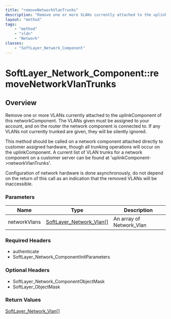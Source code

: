 ```yaml
---
title: "removeNetworkVlanTrunks"
description: "Remove one or more VLANs currently attached to the uplinkComponent of this networkComponent. The VLANs given must be ass... "
layout: "method"
tags:
    - "method"
    - "sldn"
    - "Network"
classes:
    - "SoftLayer_Network_Component"
---
```

# SoftLayer_Network_Component::removeNetworkVlanTrunks
## Overview 
Remove one or more VLANs currently attached to the uplinkComponent of this networkComponent. The VLANs given must be assigned to your account, and on the router the network component is connected to. If any VLANs not currently trunked are given, they will be silently ignored. 

This method should be called on a network component attached directly to customer assigned hardware, though all trunking operations will occur on the uplinkComponent. A current list of VLAN trunks for a network component on a customer server can be found at 'uplinkComponent->networkVlanTrunks'. 

Configuration of network hardware is done asynchronously, do not depend on the return of this call as an indication that the removed VLANs will be inaccessible. 

### Parameters 
|Name | Type | Description |
| --- | --- | --- |
|networkVlans| <a href='/reference/datatypes/SoftLayer_Network_Vlan'>SoftLayer_Network_Vlan[] </a>| An array of Network_Vlan|


### Required Headers
* authenticate
* SoftLayer_Network_ComponentInitParameters

### Optional Headers
* SoftLayer_Network_ComponentObjectMask
* SoftLayer_ObjectMask

### Return Values
<a href='/reference/datatypes/SoftLayer_Network_Vlan'>SoftLayer_Network_Vlan[] </a>
